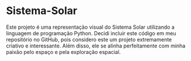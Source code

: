 # Sistema-Solar
Este projeto é uma representação visual do Sistema Solar utilizando a linguagem de programação Python. Decidi incluir este código em meu repositório no GitHub, pois considero este um projeto extremamente criativo e interessante. Além disso, ele se alinha perfeitamente com minha paixão pelo espaço e pela exploração espacial.
